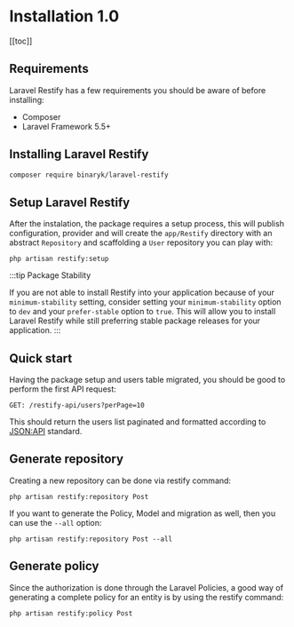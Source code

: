 # Installation 1.0

[[toc]]

## Requirements

Laravel Restify has a few requirements you should be aware of before installing:

- Composer
- Laravel Framework 5.5+

## Installing Laravel Restify

```bash
composer require binaryk/laravel-restify
```

## Setup Laravel Restify
After the instalation, the package requires a setup process, this will publish configuration, provider and will create the 
`app/Restify` directory with an abstract `Repository` and scaffolding a `User` repository you can play with:

```shell script
php artisan restify:setup
```

:::tip Package Stability

If you are not able to install Restify into your application because of your `minimum-stability` setting,
 consider setting your `minimum-stability` option to `dev` and your `prefer-stable` option to `true`. 
 This will allow you to install Laravel Restify while still preferring stable package 
 releases for your application.
:::

## Quick start

Having the package setup and users table migrated, you should be good to perform the first API request:

```http request
GET: /restify-api/users?perPage=10
```

This should return the users list paginated and formatted according to [JSON:API](https://jsonapi.org/format/) standard.

## Generate repository

Creating a new repository can be done via restify command: 

```shell script
php artisan restify:repository Post
```

If you want to generate the Policy, Model and migration as well, then you can use the `--all` option:

```shell script
php artisan restify:repository Post --all
```
## Generate policy 

Since the authorization is done through the Laravel Policies, a good way of generating a complete policy for an entity
is by using the restify command:

```shell script
php artisan restify:policy Post
```
